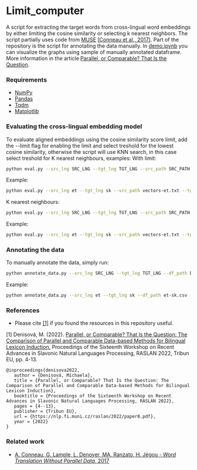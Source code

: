 # Limit_computer

A script for extracting the target words from cross-lingual word embeddings by either limiting the cosine similarity or selecting k nearest neighbors. The script partially uses code from [MUSE](https://github.com/facebookresearch/MUSE) [(Conneau et al., 2017)](https://arxiv.org/pdf/1710.04087.pdf). Part of the repository is the script for annotating the data manually. In [demo.ipynb](https://github.com/x-mia/Limit_computer/blob/main/demo.ipynb) you can visualize the graphs using sample of manually annotated dataframe. More information in the article [Parallel, or Comparable? That Is the Question](https://nlp.fi.muni.cz/raslan/2022/paper8.pdf).

### Requirements
* [NumPy](https://numpy.org/)
* [Pandas](https://pandas.pydata.org/)
* [Tqdm](https://tqdm.github.io/)
* [Matplotlib](https://matplotlib.org/)

### Evaluating the cross-lingual embedding model
To evaluate aligned embeddings using the cosine similarity score limit, add the --limit flag for enabling the limit and select treshold for the lowest cosine similarity, otherwise the script will use KNN search, in this case select treshold for K nearest neighbours, examples:
With limit:
```bash
python eval.py --src_lng SRC_LNG --tgt_lng TGT_LNG --src_path SRC_PATH --tgt_path TGT_PATH --eval_df EVAL_DF --limit LIMIT --treshold TRESHOLD --nmax NMAX --output OUTPUT
```
Example:
```bash
python eval.py --src_lng et --tgt_lng sk --src_path vectors-et.txt --tgt_path vectors-sk.txt --eval_df et-sk.csv --limit --treshold 0.6 --nmax 50000 --output df.csv
```

K nearest neighbours:
```bash
python eval.py --src_lng SRC_LNG --tgt_lng TGT_LNG --src_path SRC_PATH --tgt_path TGT_PATH --eval_df EVAL_DF --treshold TRESHOLD --nmax NMAX --output OUTPUT
```
Example:
```bash
python eval.py --src_lng et --tgt_lng sk --src_path vectors-et.txt --tgt_path vectors-sk.txt --eval_df et-sk.csv --treshold 3 --nmax 50000 --output df.csv
```

### Annotating the data
To manually annotate the data, simply run:
```bash
python annotate_data.py --src_lng SRC_LNG --tgt_lng TGT_LNG --df_path DF_PATH --limit LIMIT --output OUTPUT
```
Example:
```bash
python annotate_data.py --src_lng et --tgt_lng sk --df_path et-sk.csv --limit 0.6 --output annotated_df.csv
```

### References
* Please cite [[1]](https://nlp.fi.muni.cz/raslan/2022/paper8.pdf) if you found the resources in this repository useful.

[1] Denisová, M. (2022). [Parallel, or Comparable? That Is the Question: The Comparison of Parallel and Comparable Data-based Methods for Bilingual Lexicon Induction.](https://nlp.fi.muni.cz/raslan/2022/paper8.pdf) Proceedings of the Sixteenth Workshop on Recent Advances in Slavonic Natural Languages Processing, RASLAN 2022, Tribun EU, pp. 4-13. 

```
@inproceedings{denisova2022,
   author = {Denisová, Michaela},
   title = {Parallel, or Comparable? That Is the Question: The Comparison of Parallel and Comparable Data-based Methods for Bilingual Lexicon Induction},
   booktitle = {Proceedings of the Sixteenth Workshop on Recent Advances in Slavonic Natural Languages Processing, RASLAN 2022},
   pages = {4--13},
   publisher = {Tribun EU},
   url = {https://nlp.fi.muni.cz/raslan/2022/paper8.pdf},
   year = {2022}
}
```
### Related work
* [A. Conneau, G. Lample, L. Denoyer, MA. Ranzato, H. Jégou - *Word Translation Without Parallel Data*, 2017](https://arxiv.org/pdf/1710.04087.pdf)
